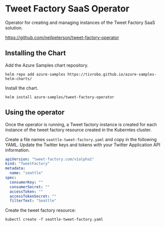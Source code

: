 # Tweet Factory SaaS Operator

Operator for creating and managing instances of the Tweet Factory SaaS solution.

https://github.com/neilpeterson/tweet-factory-operator

## Installing the Chart

Add the Azure Samples chart repository.

```
helm repo add azure-samples https://tivrobo.github.io/azure-samples-helm-charts/
```

Install the chart.

```
helm install azure-samples/tweet-factory-operator
```

## Using the operator

Once the operator is running, a Tweet factory instance is created for each instance of the tweet factory resource created in the Kuberntes cluster.

Create a file names `seattle-tweet-factory.yaml` and copy in the following YAML. Update the Twitter keys and tokens with your Twitter Application API information.

```yaml
apiVersion: "tweet-factory.com/v1alpha1"
kind: "TweetFactory"
metadata:
  name: "seattle"
spec:
  consumerKey: ""
  consumerSecret: ""
  accessToken: ""
  accessTokenSecret: ""
  filterText: "Seattle"
```

Create the tweet factory resource:

```
kubectl create -f seattle-tweet-factory.yaml
```

